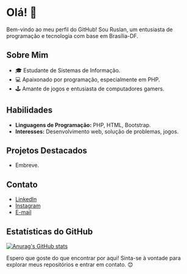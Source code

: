 # Olá! 👋

Bem-vindo ao meu perfil do GitHub! Sou Ruslan, um entusiasta de programação e tecnologia com base em Brasília-DF.

## Sobre Mim

- 🎓 Estudante de Sistemas de Informação.
- 💻 Apaixonado por programação, especialmente em PHP.
- 🕹️ Amante de jogos e entusiasta de computadores gamers.

## Habilidades

- **Linguagens de Programação:** PHP, HTML, Bootstrap.
- **Interesses:** Desenvolvimento web, solução de problemas, jogos.

## Projetos Destacados

- Embreve.

## Contato

- [LinkedIn](https://www.linkedin.com/in/ruslan-rodrigues-9b65a3216/)
- [Instagram](https://www.instagram.com/ruslanrodrigs?igsh=eHoyeWE5eWdkcHh3)
- [E-mail](ruslanferre.rodrigues96@gmail.com)

## Estatísticas do GitHub

[![Anurag's GitHub stats](https://github-readme-stats.vercel.app/api?username=RuslanRodrigues)](https://github.com/anuraghazra/github-readme-stats)

Espero que goste do que encontrar por aqui! Sinta-se à vontade para explorar meus repositórios e entrar em contato. 😊



    




